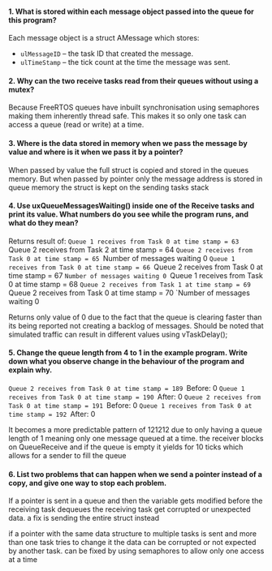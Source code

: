 #### **1. What is stored within each message object passed into the queue for this program?**

Each message object is a struct AMessage which stores:
- `ulMessageID` – the task ID that created the message.
- `ulTimeStamp` – the tick count at the time the message was sent.
  
#### 2. Why can the two receive tasks read from their queues without using a mutex?

Because FreeRTOS queues have inbuilt synchronisation using semaphores making them inherently thread safe. This makes it so only one task can access a queue (read or write) at a time.

#### 3. Where is the data stored in memory when we pass the message by value and where is it when we pass it by a pointer?

When passed by value the full struct is copied and stored in the queues memory. But when passed by pointer only the message address is stored in queue memory the struct is kept on the sending tasks stack

#### 4. Use uxQueueMessagesWaiting() inside one of the Receive tasks and print its value. What numbers do you see while the program runs, and what do they mean?

Returns result of:
`Queue 1 receives from Task 0 at time stamp = 63
`Queue 2 receives from Task 2 at time stamp = 64
`Queue 2 receives from Task 0 at time stamp = 65
`Number of messages waiting 0
`Queue 1 receives from Task 0 at time stamp = 66
`Queue 2 receives from Task 0 at time stamp = 67
`Number of messages waiting 0
`Queue 1 receives from Task 0 at time stamp = 68
`Queue 2 receives from Task 1 at time stamp = 69
`Queue 2 receives from Task 0 at time stamp = 70
`Number of messages waiting 0 

Returns only value of 0 due to the fact that the queue is clearing faster than its being reported not creating a backlog of messages. Should be noted that simulated traffic can result in different values using vTaskDelay();

#### 5. Change the queue length from 4 to 1 in the example program. Write down what you observe change in the behaviour of the program and explain why.

`Queue 2 receives from Task 0 at time stamp = 189
`Before: 0
`Queue 1 receives from Task 0 at time stamp = 190
`After: 0
`Queue 2 receives from Task 0 at time stamp = 191
`Before: 0
`Queue 1 receives from Task 0 at time stamp = 192
`After: 0

It becomes a more predictable pattern of 121212 due to only having a queue length of 1 meaning only one message queued at a time. the receiver blocks on QueueReceive and if the queue is empty it yields for 10 ticks which allows for a sender to fill the queue 


#### 6. List two problems that can happen when we send a pointer instead of a copy, and give one way to stop each problem.

If a pointer is sent in a queue and then the variable gets modified before the receiving task dequeues the receiving task get corrupted or unexpected data. a fix is sending the entire struct instead

if a pointer with the same data structure to multiple tasks is sent and more than one task tries to change it the data can be corrupted or not expected by another task. can be fixed by using semaphores to allow only one access at a time